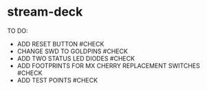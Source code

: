 # stream-deck
 
TO DO:

- ADD RESET BUTTON                                     #CHECK
- CHANGE SWD TO GOLDPINS                               #CHECK
- ADD TWO STATUS LED DIODES                            #CHECK
- ADD FOOTPRINTS FOR MX CHERRY REPLACEMENT SWITCHES    #CHECK
- ADD TEST POINTS                                      #CHECK
